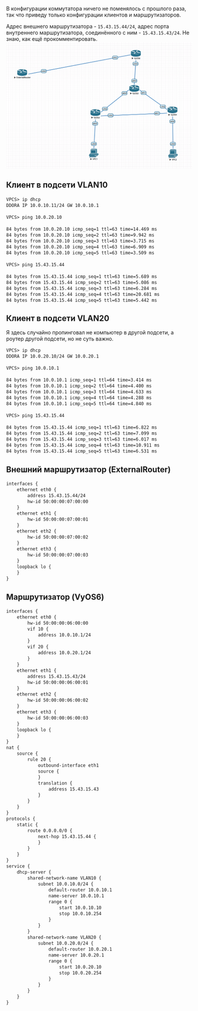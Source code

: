 В конфигурации коммутатора ничего не поменялось с прошлого раза, так что приведу только конфигурации клиентов и маршрутизаторов.

Адрес внешнего маршрутизатора - `15.43.15.44/24`, адрес порта внутреннего маршрутизатора, соединённого с ним - `15.43.15.43/24`. Не знаю, как ещё прокомментировать.
![](pics/topology.png)

## Клиент в подсети VLAN10
```
VPCS> ip dhcp
DDORA IP 10.0.10.11/24 GW 10.0.10.1

VPCS> ping 10.0.20.10

84 bytes from 10.0.20.10 icmp_seq=1 ttl=63 time=14.469 ms
84 bytes from 10.0.20.10 icmp_seq=2 ttl=63 time=9.942 ms
84 bytes from 10.0.20.10 icmp_seq=3 ttl=63 time=3.715 ms
84 bytes from 10.0.20.10 icmp_seq=4 ttl=63 time=6.909 ms
84 bytes from 10.0.20.10 icmp_seq=5 ttl=63 time=3.509 ms

VPCS> ping 15.43.15.44

84 bytes from 15.43.15.44 icmp_seq=1 ttl=63 time=5.689 ms
84 bytes from 15.43.15.44 icmp_seq=2 ttl=63 time=5.086 ms
84 bytes from 15.43.15.44 icmp_seq=3 ttl=63 time=6.284 ms
84 bytes from 15.43.15.44 icmp_seq=4 ttl=63 time=20.681 ms
84 bytes from 15.43.15.44 icmp_seq=5 ttl=63 time=5.442 ms
```
## Клиент в подсети VLAN20
Я здесь случайно пропинговал не компьютер в другой подсети, а роутер другой подсети, но не суть важно.
```
VPCS> ip dhcp
DDORA IP 10.0.20.10/24 GW 10.0.20.1

VPCS> ping 10.0.10.1

84 bytes from 10.0.10.1 icmp_seq=1 ttl=64 time=3.414 ms
84 bytes from 10.0.10.1 icmp_seq=2 ttl=64 time=4.400 ms
84 bytes from 10.0.10.1 icmp_seq=3 ttl=64 time=4.633 ms
84 bytes from 10.0.10.1 icmp_seq=4 ttl=64 time=4.288 ms
84 bytes from 10.0.10.1 icmp_seq=5 ttl=64 time=4.840 ms

VPCS> ping 15.43.15.44

84 bytes from 15.43.15.44 icmp_seq=1 ttl=63 time=6.822 ms
84 bytes from 15.43.15.44 icmp_seq=2 ttl=63 time=7.099 ms
84 bytes from 15.43.15.44 icmp_seq=3 ttl=63 time=6.017 ms
84 bytes from 15.43.15.44 icmp_seq=4 ttl=63 time=10.911 ms
84 bytes from 15.43.15.44 icmp_seq=5 ttl=63 time=6.531 ms
```
## Внешний маршрутизатор (ExternalRouter)
```
interfaces {
    ethernet eth0 {
        address 15.43.15.44/24
        hw-id 50:00:00:07:00:00
    }
    ethernet eth1 {
        hw-id 50:00:00:07:00:01
    }
    ethernet eth2 {
        hw-id 50:00:00:07:00:02
    }
    ethernet eth3 {
        hw-id 50:00:00:07:00:03
    }
    loopback lo {
    }
}
```
## Маршрутизатор (VyOS6)
```
interfaces {
    ethernet eth0 {
        hw-id 50:00:00:06:00:00
        vif 10 {
            address 10.0.10.1/24
        }
        vif 20 {
            address 10.0.20.1/24
        }
    }
    ethernet eth1 {
        address 15.43.15.43/24
        hw-id 50:00:00:06:00:01
    }
    ethernet eth2 {
        hw-id 50:00:00:06:00:02
    }
    ethernet eth3 {
        hw-id 50:00:00:06:00:03
    }
    loopback lo {
    }
}
nat {
    source {
        rule 20 {
            outbound-interface eth1
            source {
            }
            translation {
                address 15.43.15.43
            }
        }
    }
}
protocols {
    static {
        route 0.0.0.0/0 {
            next-hop 15.43.15.44 {
            }
        }
    }
}
service {
    dhcp-server {
        shared-network-name VLAN10 {
            subnet 10.0.10.0/24 {
                default-router 10.0.10.1
                name-server 10.0.10.1
                range 0 {
                    start 10.0.10.10
                    stop 10.0.10.254
                }
            }
        }
        shared-network-name VLAN20 {
            subnet 10.0.20.0/24 {
                default-router 10.0.20.1
                name-server 10.0.20.1
                range 0 {
                    start 10.0.20.10
                    stop 10.0.20.254
                }
            }
        }
    }
}
```